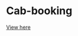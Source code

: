 # Cab-booking
<a href="https://652bbc46d80c34595cc1db23--musical-queijadas-85f399.netlify.app/home"> View here </a>
